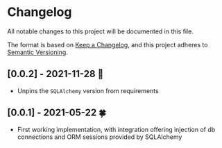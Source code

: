 # Changelog

All notable changes to this project will be documented in this file.

The format is based on [Keep a Changelog](https://keepachangelog.com/en/1.0.0/),
and this project adheres to [Semantic Versioning](https://semver.org/spec/v2.0.0.html).

## [0.0.2] - 2021-11-28 :sheep:
- Unpins the `SQLAlchemy` version from requirements

## [0.0.1] - 2021-05-22 :four_leaf_clover:
- First working implementation, with integration offering injection of
  db connections and ORM sessions provided by SQLAlchemy
